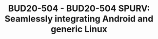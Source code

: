 ---
categories:
- BUD20
image:
  featured: 'true'
  path: https://static.linaro.org/connect/bud20/images/BUD20-504.png
session_id: BUD20-504
session_speakers:
- speaker_bio: Daniel is the graphics lead at Collabora, working with Wayland/Weston,
    Mesa (including EGL/OpenGL ES/Vulkan), the Linux kernel DRM/KMS display and modesetting,
    GStreamer, and more. We improve the upstream open-source graphics experience,
    and help our customers make the most of it.
  speaker_company: Collabora
  speaker_image: http://avatars.sched.co/9/d5/7264739/avatar.jpg.320x320px.jpg?75f
  speaker_name: Daniel Stone
  speaker_position: Collabora Graphics Lead
  speaker_role: attendee, speaker
session_track: Android
tag: session
tags: Android
title: 'BUD20-504 - BUD20-504 SPURV: Seamlessly integrating Android and generic Linux'
---